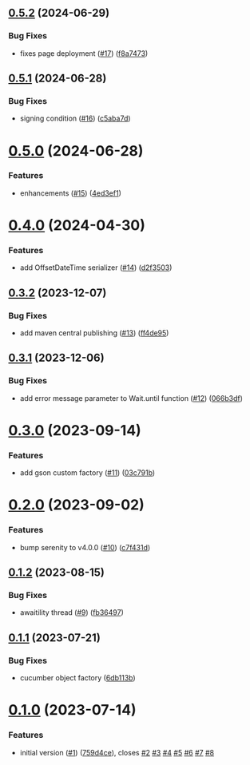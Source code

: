 ## [0.5.2](https://github.com/input-output-hk/atala-automation/compare/atala-automation-v0.5.1...atala-automation-v0.5.2) (2024-06-29)


### Bug Fixes

* fixes page deployment ([#17](https://github.com/input-output-hk/atala-automation/issues/17)) ([f8a7473](https://github.com/input-output-hk/atala-automation/commit/f8a74733dd0f077f42ef6624613d8d77b23db183))

## [0.5.1](https://github.com/input-output-hk/atala-automation/compare/atala-automation-v0.5.0...atala-automation-v0.5.1) (2024-06-28)


### Bug Fixes

* signing condition ([#16](https://github.com/input-output-hk/atala-automation/issues/16)) ([c5aba7d](https://github.com/input-output-hk/atala-automation/commit/c5aba7d65891e5d67e95bc2d5c5dc2ba812fb1bf))

# [0.5.0](https://github.com/input-output-hk/atala-automation/compare/atala-automation-v0.4.0...atala-automation-v0.5.0) (2024-06-28)


### Features

* enhancements ([#15](https://github.com/input-output-hk/atala-automation/issues/15)) ([4ed3ef1](https://github.com/input-output-hk/atala-automation/commit/4ed3ef15e7d75883a448627d676b24be4aa41e72))

# [0.4.0](https://github.com/input-output-hk/atala-automation/compare/atala-automation-v0.3.2...atala-automation-v0.4.0) (2024-04-30)


### Features

* add OffsetDateTime serializer ([#14](https://github.com/input-output-hk/atala-automation/issues/14)) ([d2f3503](https://github.com/input-output-hk/atala-automation/commit/d2f3503db45d13fcd30f87bd6c37c3aae1858a54))

## [0.3.2](https://github.com/input-output-hk/atala-automation/compare/atala-automation-v0.3.1...atala-automation-v0.3.2) (2023-12-07)


### Bug Fixes

* add maven central publishing ([#13](https://github.com/input-output-hk/atala-automation/issues/13)) ([ff4de95](https://github.com/input-output-hk/atala-automation/commit/ff4de9539880a3fed4bb2f7b670ebf81c00add2b))

## [0.3.1](https://github.com/input-output-hk/atala-automation/compare/atala-automation-v0.3.0...atala-automation-v0.3.1) (2023-12-06)


### Bug Fixes

* add error message parameter to Wait.until function ([#12](https://github.com/input-output-hk/atala-automation/issues/12)) ([066b3df](https://github.com/input-output-hk/atala-automation/commit/066b3dfc1f891cad09b1889d845f1e4a9995f167))

# [0.3.0](https://github.com/input-output-hk/atala-automation/compare/atala-automation-v0.2.0...atala-automation-v0.3.0) (2023-09-14)


### Features

* add gson custom factory ([#11](https://github.com/input-output-hk/atala-automation/issues/11)) ([03c791b](https://github.com/input-output-hk/atala-automation/commit/03c791bbd3dff9b8d828184844c46f8e90e67532))

# [0.2.0](https://github.com/input-output-hk/atala-automation/compare/atala-automation-v0.1.2...atala-automation-v0.2.0) (2023-09-02)


### Features

* bump serenity to v4.0.0 ([#10](https://github.com/input-output-hk/atala-automation/issues/10)) ([c7f431d](https://github.com/input-output-hk/atala-automation/commit/c7f431d9bafd2c3c4dae2c4f04afa62c8d574bd8))

## [0.1.2](https://github.com/input-output-hk/atala-automation/compare/atala-automation-v0.1.1...atala-automation-v0.1.2) (2023-08-15)


### Bug Fixes

* awaitility thread ([#9](https://github.com/input-output-hk/atala-automation/issues/9)) ([fb36497](https://github.com/input-output-hk/atala-automation/commit/fb36497de253473e7b52ea2e3a771bcc25c06fc1))

## [0.1.1](https://github.com/input-output-hk/atala-automation/compare/atala-automation-v0.1.0...atala-automation-v0.1.1) (2023-07-21)


### Bug Fixes

* cucumber object factory ([6db113b](https://github.com/input-output-hk/atala-automation/commit/6db113b09363d2da214c8f6cd3c9913092081290))

# [0.1.0](https://github.com/input-output-hk/atala-automation/compare/atala-automation-v0.0.1...atala-automation-v0.1.0) (2023-07-14)


### Features

* initial version ([#1](https://github.com/input-output-hk/atala-automation/issues/1)) ([759d4ce](https://github.com/input-output-hk/atala-automation/commit/759d4ce0885ba294ee73f8480c2611b3d07379b3)), closes [#2](https://github.com/input-output-hk/atala-automation/issues/2) [#3](https://github.com/input-output-hk/atala-automation/issues/3) [#4](https://github.com/input-output-hk/atala-automation/issues/4) [#5](https://github.com/input-output-hk/atala-automation/issues/5) [#6](https://github.com/input-output-hk/atala-automation/issues/6) [#7](https://github.com/input-output-hk/atala-automation/issues/7) [#8](https://github.com/input-output-hk/atala-automation/issues/8)
